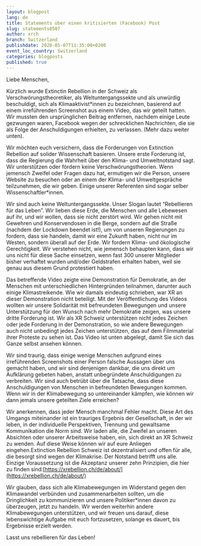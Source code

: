 ```yaml
---
layout: blogpost
lang: de
title: Statements über einen kritisierten (Facebook) Post
slug: statements0507
author: xrch
branch: Switzerland
publishdate: 2020-05-07T11:35:00+0200
event_loc_country: Switzerland
categories: blogposts
published: true
---
```

Liebe Menschen,

Kürzlich wurde Extinctin Rebellion in der Schweiz als Verschwörungstheoretiker, als Weltuntergangssekte und als unwürdig beschuldigt, sich als Klimaaktivist*innen zu bezeichnen, basierend auf einem irreführenden Screenshot aus einem Video, das wir geteilt hatten. Wir mussten den ursprünglichen Beitrag entfernen, nachdem einige Leute gezwungen waren, Facebook wegen der schrecklichen Nachrichten, die sie als Folge der Anschuldigungen erhielten, zu verlassen. (Mehr dazu weiter unten).

Wir möchten euch versichern, dass die Forderungen von Extinction Rebellion auf solider Wissenschaft basieren. Unsere erste Forderung ist, dass die Regierung die Wahrheit über den Klima- und Umweltnotstand sagt. Wir unterstützen oder fördern keine Verschwörungstheorien. Wenn jemensch Zweifel oder Fragen dazu hat, ermutigen wir die Person, unsere Website zu besuchen oder an einem der Klima- und Umweltgespräche teilzunehmen, die wir geben. Einige unserer Referenten sind sogar selber Wissenschaftler*innen.

Wir sind auch keine Weltuntergangssekte. Unser Slogan lautet “Rebellieren für das Leben”. Wir lieben diese Erde, die Menschen und alle Lebewesen auf ihr, und wir wollen, dass sie nicht zerstört wird. Wir gehen nicht mit Gewehren und Konservendosen in die Berge, sondern auf die Straße (nachdem der Lockdown beendet ist!), um von unseren Regierungen zu fordern, dass sie handeln, damit wir eine Zukunft haben, nicht nur im Westen, sondern überall auf der Erde. Wir fordern Klima- und ökologische Gerechtigkeit. Wir verstehen nicht, wie jemensch behaupten kann, dass wir uns nicht für diese Sache einsetzen, wenn fast 300 unserer Mitglieder bisher verhaftet wurden und/oder Geldstrafen erhalten haben, weil sie genau aus diesem Grund protestiert haben.

Das betreffende Video zeigte eine Demonstration für Demokratie, an der Menschen mit unterschiedlichen Hintergründen teilnahmen, darunter auch einige Klimastreikende. Wie wir damals eindeutig schrieben, war XR an dieser Demonstration nicht beteiligt. Mit der Veröffentlichung des Videos wollten wir unsere Solidarität mit befreundeten Bewegungen und unsere Unterstützung für den Wunsch nach mehr Demokratie zeigen, was unsere dritte Forderung ist. Wir als XR Schweiz unterstützen nicht jedes Zeichen oder jede Forderung in der Demonstration, so wie andere Bewegungen auch nicht unbedingt jedes Zeichen unterstützen, das auf dem Filmmaterial ihrer Proteste zu sehen ist. Das Video ist unten abgelegt, damit Sie sich das Ganze selbst ansehen können.

Wir sind traurig, dass einige wenige Menschen aufgrund eines irreführenden Screenshots einer Person falsche Aussagen über uns gemacht haben, und wir sind denjenigen dankbar, die uns direkt um Aufklärung gebeten haben, anstatt unbegründete Anschuldigungen zu verbreiten. Wir sind auch betrübt über die Tatsache, dass diese Anschuldigungen von Menschen in befreundeten Bewegungen kommen. Wenn wir in der Klimabewegung so untereinander kämpfen, wie können wir dann jemals unsere geteilten Ziele erreichen?

Wir anerkennen, dass jeder Mensch manchmal Fehler macht. Diese Art des Umgangs miteinander ist ein trauriges Ergebnis der Gesellschaft, in der wir leben, in der individuelle Perspektiven, Trennung und gewaltsame Kommunikation die Norm sind. Wir laden alle, die Zweifel an unseren Absichten oder unserer Arbeitsweise haben, ein, sich direkt an XR Schweiz zu wenden. Auf diese Weise können wir auf eure Anliegen eingehen.Extinction Rebellion Schweiz ist dezentralisiert und offen für alle, die besorgt sind wegen der Klimakrise. Der Notstand betrifft uns alle. Einzige Voraussetzung ist die Akzeptanz unserer zehn Prinzipien, die hier zu finden sind:[https://xrebellion.ch/de/about/](https://xrebellion.ch/de/about/)

Wir glauben, dass sich alle Klimabewegungen im Widerstand gegen den Klimawandel verbünden und zusammenarbeiten sollten, um die Dringlichkeit zu kommunizieren und unsere Politiker*innen davon zu überzeugen, jetzt zu handeln. Wir werden weiterhin andere Klimabewegungen unterstützen, und wir freuen uns darauf, diese lebenswichtige Aufgabe mit euch fortzusetzen, solange es dauert, bis Ergebnisse erzielt werden.

Lasst uns rebellieren für das Leben!
